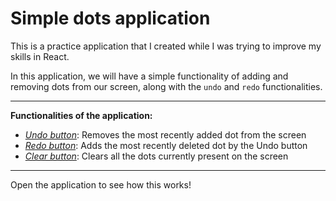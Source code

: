 # Simple dots application

This is a practice application that I created while I was trying to improve my skills in React.

In this application, we will have a simple functionality of adding and removing dots from our screen, along with the `undo` and `redo` functionalities.

<hr />

<b>Functionalities of the application:</b>
<ul>
    <li><i><u>Undo button</u></i>: Removes the most recently added dot from the screen
    </li>
    <li><i><u>Redo button</u></i>:
    Adds the most recently deleted dot by the Undo button
    </li>
    <li><i><u>Clear button</u></i>:
    Clears all the dots currently present on the screen
    </li>
</ul>

<hr />

Open the application to see how this works!